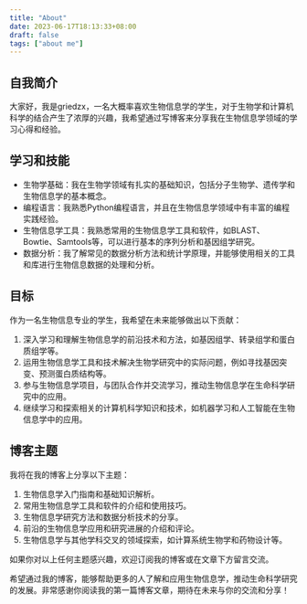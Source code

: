 ```yaml
---
title: "About"
date: 2023-06-17T18:13:33+08:00
draft: false
tags: ["about me"]
---
```

## 自我简介

大家好，我是griedzx，一名大概率喜欢生物信息学的学生，对于生物学和计算机科学的结合产生了浓厚的兴趣，我希望通过写博客来分享我在生物信息学领域的学习心得和经验。

## 学习和技能

- 生物学基础：我在生物学领域有扎实的基础知识，包括分子生物学、遗传学和生物信息学的基本概念。
- 编程语言：我熟悉Python编程语言，并且在生物信息学领域中有丰富的编程实践经验。
- 生物信息学工具：我熟悉常用的生物信息学工具和软件，如BLAST、Bowtie、Samtools等，可以进行基本的序列分析和基因组学研究。
- 数据分析：我了解常见的数据分析方法和统计学原理，并能够使用相关的工具和库进行生物信息数据的处理和分析。

## 目标

作为一名生物信息专业的学生，我希望在未来能够做出以下贡献：

1. 深入学习和理解生物信息学的前沿技术和方法，如基因组学、转录组学和蛋白质组学等。
2. 运用生物信息学工具和技术解决生物学研究中的实际问题，例如寻找基因突变、预测蛋白质结构等。
3. 参与生物信息学项目，与团队合作并交流学习，推动生物信息学在生命科学研究中的应用。
4. 继续学习和探索相关的计算机科学知识和技术，如机器学习和人工智能在生物信息学中的应用。

## 博客主题

我将在我的博客上分享以下主题：

1. 生物信息学入门指南和基础知识解析。
2. 常用生物信息学工具和软件的介绍和使用技巧。
3. 生物信息学研究方法和数据分析技术的分享。
4. 前沿的生物信息学应用和研究进展的介绍和评论。
5. 生物信息学与其他学科交叉的领域探索，如计算系统生物学和药物设计等。

如果你对以上任何主题感兴趣，欢迎订阅我的博客或在文章下方留言交流。

希望通过我的博客，能够帮助更多的人了解和应用生物信息学，推动生命科学研究的发展。非常感谢你阅读我的第一篇博客文章，期待在未来与你的交流和分享！
